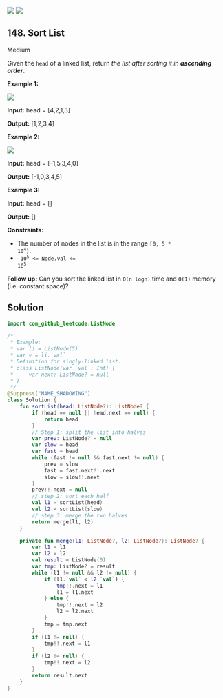[![](https://img.shields.io/github/stars/javadev/LeetCode-in-Kotlin?label=Stars&style=flat-square)](https://github.com/javadev/LeetCode-in-Kotlin)
[![](https://img.shields.io/github/forks/javadev/LeetCode-in-Kotlin?label=Fork%20me%20on%20GitHub%20&style=flat-square)](https://github.com/javadev/LeetCode-in-Kotlin/fork)

## 148\. Sort List

Medium

Given the `head` of a linked list, return _the list after sorting it in **ascending order**_.

**Example 1:**

![](https://assets.leetcode.com/uploads/2020/09/14/sort_list_1.jpg)

**Input:** head = [4,2,1,3]

**Output:** [1,2,3,4]

**Example 2:**

![](https://assets.leetcode.com/uploads/2020/09/14/sort_list_2.jpg)

**Input:** head = [-1,5,3,4,0]

**Output:** [-1,0,3,4,5]

**Example 3:**

**Input:** head = []

**Output:** []

**Constraints:**

*   The number of nodes in the list is in the range <code>[0, 5 * 10<sup>4</sup>]</code>.
*   <code>-10<sup>5</sup> <= Node.val <= 10<sup>5</sup></code>

**Follow up:** Can you sort the linked list in `O(n logn)` time and `O(1)` memory (i.e. constant space)?

## Solution

```kotlin
import com_github_leetcode.ListNode

/*
 * Example:
 * var li = ListNode(5)
 * var v = li.`val`
 * Definition for singly-linked list.
 * class ListNode(var `val`: Int) {
 *     var next: ListNode? = null
 * }
 */
@Suppress("NAME_SHADOWING")
class Solution {
    fun sortList(head: ListNode?): ListNode? {
        if (head == null || head.next == null) {
            return head
        }
        // Step 1: split the list into halves
        var prev: ListNode? = null
        var slow = head
        var fast = head
        while (fast != null && fast.next != null) {
            prev = slow
            fast = fast.next!!.next
            slow = slow!!.next
        }
        prev!!.next = null
        // step 2: sort each half
        val l1 = sortList(head)
        val l2 = sortList(slow)
        // step 3: merge the two halves
        return merge(l1, l2)
    }

    private fun merge(l1: ListNode?, l2: ListNode?): ListNode? {
        var l1 = l1
        var l2 = l2
        val result = ListNode(0)
        var tmp: ListNode? = result
        while (l1 != null && l2 != null) {
            if (l1.`val` < l2.`val`) {
                tmp!!.next = l1
                l1 = l1.next
            } else {
                tmp!!.next = l2
                l2 = l2.next
            }
            tmp = tmp.next
        }
        if (l1 != null) {
            tmp!!.next = l1
        }
        if (l2 != null) {
            tmp!!.next = l2
        }
        return result.next
    }
}
```